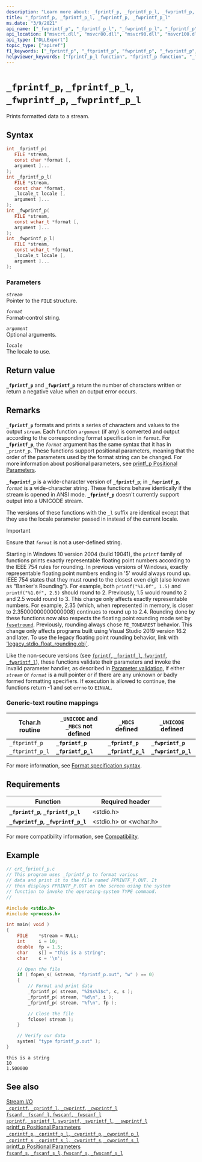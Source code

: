 ```yaml
---
description: "Learn more about: _fprintf_p, _fprintf_p_l, _fwprintf_p, _fwprintf_p_l"
title: "_fprintf_p, _fprintf_p_l, _fwprintf_p, _fwprintf_p_l"
ms.date: "3/9/2021"
api_name: ["_fwprintf_p", "_fprintf_p_l", "_fwprintf_p_l", "_fprintf_p"]
api_location: ["msvcrt.dll", "msvcr80.dll", "msvcr90.dll", "msvcr100.dll", "msvcr100_clr0400.dll", "msvcr110.dll", "msvcr110_clr0400.dll", "msvcr120.dll", "msvcr120_clr0400.dll", "ucrtbase.dll"]
api_type: ["DLLExport"]
topic_type: ["apiref"]
f1_keywords: ["_fprintf_p", "_ftprintf_p", "fwprintf_p", "_fwprintf_p", "fprintf_p", "ftprintf_p"]
helpviewer_keywords: ["fprintf_p_l function", "fprintf_p function", "_fprintf_p_l function", "_fprintf_p function", "_ftprintf_p_l function", "streams, printing formatted data to", "_fwprintf_p function", "fwprintf_p function", "_ftprintf_p function", "_fwprintf_p_l function", "ftprintf_p function", "printing [C++], formatted data to streams", "ftprintf_p_l function", "fwprintf_p_l function"]
---
```

# `_fprintf_p`, `_fprintf_p_l`, `_fwprintf_p`, `_fwprintf_p_l`

Prints formatted data to a stream.

## Syntax

```C
int _fprintf_p(
   FILE *stream,
   const char *format [,
   argument ]...
);
int _fprintf_p_l(
   FILE *stream,
   const char *format,
   _locale_t locale [,
   argument ]...
);
int _fwprintf_p(
   FILE *stream,
   const wchar_t *format [,
   argument ]...
);
int _fwprintf_p_l(
   FILE *stream,
   const wchar_t *format,
   _locale_t locale [,
   argument ]...
);
```

### Parameters

*`stream`*\
Pointer to the `FILE` structure.

*`format`*\
Format-control string.

*`argument`*\
Optional arguments.

*`locale`*\
The locale to use.

## Return value

**`_fprintf_p`** and **`_fwprintf_p`** return the number of characters written or return a negative value when an output error occurs.

## Remarks

**`_fprintf_p`** formats and prints a series of characters and values to the output *`stream`*. Each function *`argument`* (if any) is converted and output according to the corresponding format specification in *`format`*. For **`_fprintf_p`**, the *`format`* argument has the same syntax that it has in `_printf_p`. These functions support positional parameters, meaning that the order of the parameters used by the format string can be changed. For more information about positional parameters, see [printf_p Positional Parameters](../printf-p-positional-parameters.md).

**`_fwprintf_p`** is a wide-character version of **`_fprintf_p`**; in **`_fwprintf_p`**, *`format`* is a wide-character string. These functions behave identically if the stream is opened in ANSI mode. **`_fprintf_p`** doesn't currently support output into a UNICODE stream.

The versions of these functions with the `_l` suffix are identical except that they use the locale parameter passed in instead of the current locale.

> [!IMPORTANT]
> Ensure that *`format`* is not a user-defined string.
>
> Starting in Windows 10 version 2004 (build 19041), the `printf` family of functions prints exactly representable floating point numbers according to the IEEE 754 rules for rounding. In previous versions of Windows, exactly representable floating point numbers ending in '5' would always round up. IEEE 754 states that they must round to the closest even digit (also known as "Banker's Rounding"). For example, both `printf("%1.0f", 1.5)` and `printf("%1.0f", 2.5)` should round to 2. Previously, 1.5 would round to 2 and 2.5 would round to 3. This change only affects exactly representable numbers. For example, 2.35 (which, when represented in memory, is closer to 2.35000000000000008) continues to round up to 2.4. Rounding done by these functions now also respects the floating point rounding mode set by [`fesetround`](fegetround-fesetround2.md). Previously, rounding always chose `FE_TONEAREST` behavior. This change only affects programs built using Visual Studio 2019 version 16.2 and later. To use the legacy floating point rounding behavior, link with ['legacy_stdio_float_rounding.obj`](../link-options.md).

Like the non-secure versions (see [`fprintf`, `_fprintf_l`, `fwprintf`, `_fwprintf_l`](fprintf-fprintf-l-fwprintf-fwprintf-l.md)), these functions validate their parameters and invoke the invalid parameter handler, as described in [Parameter validation](../parameter-validation.md), if either *`stream`* or *`format`* is a null pointer or if there are any unknown or badly formed formatting specifiers. If execution is allowed to continue, the functions return -1 and set `errno` to `EINVAL`.

### Generic-text routine mappings

| Tchar.h routine | `_UNICODE` and `_MBCS` not defined | `_MBCS` defined | `_UNICODE` defined |
|---|---|---|---|
| `_ftprintf_p` | **`_fprintf_p`** | **`_fprintf_p`** | **`_fwprintf_p`** |
| `_ftprintf_p_l` | **`_fprintf_p_l`** | **`_fprintf_p_l`** | **`_fwprintf_p_l`** |

For more information, see [Format specification syntax](../format-specification-syntax-printf-and-wprintf-functions.md).

## Requirements

| Function | Required header |
|---|---|
| **`_fprintf_p`**, **`_fprintf_p_l`** | \<stdio.h> |
| **`_fwprintf_p`**, **`_fwprintf_p_l`** | \<stdio.h> or \<wchar.h> |

For more compatibility information, see [Compatibility](../compatibility.md).

## Example

```C
// crt_fprintf_p.c
// This program uses _fprintf_p to format various
// data and print it to the file named FPRINTF_P.OUT. It
// then displays FPRINTF_P.OUT on the screen using the system
// function to invoke the operating-system TYPE command.
//

#include <stdio.h>
#include <process.h>

int main( void )
{
    FILE    *stream = NULL;
    int     i = 10;
    double  fp = 1.5;
    char    s[] = "this is a string";
    char    c = '\n';

    // Open the file
    if ( fopen_s( &stream, "fprintf_p.out", "w" ) == 0)
    {
        // Format and print data
        _fprintf_p( stream, "%2$s%1$c", c, s );
        _fprintf_p( stream, "%d\n", i );
        _fprintf_p( stream, "%f\n", fp );

        // Close the file
        fclose( stream );
    }

    // Verify our data
    system( "type fprintf_p.out" );
}
```

```Output
this is a string
10
1.500000
```

## See also

[Stream I/O](../stream-i-o.md)\
[`_cprintf`, `_cprintf_l`, `_cwprintf`, `_cwprintf_l`](cprintf-cprintf-l-cwprintf-cwprintf-l.md)\
[`fscanf`, `_fscanf_l`, `fwscanf`, `_fwscanf_l`](fscanf-fscanf-l-fwscanf-fwscanf-l.md)\
[`sprintf`, `_sprintf_l`, `swprintf`, `_swprintf_l`, `__swprintf_l`](sprintf-sprintf-l-swprintf-swprintf-l-swprintf-l.md)\
[printf_p Positional Parameters](../printf-p-positional-parameters.md)\
[`_cprintf_p`, `_cprintf_p_l`, `_cwprintf_p`, `_cwprintf_p_l`](cprintf-p-cprintf-p-l-cwprintf-p-cwprintf-p-l.md)\
[`_cprintf_s`, `_cprintf_s_l`, `_cwprintf_s`, `_cwprintf_s_l`](cprintf-s-cprintf-s-l-cwprintf-s-cwprintf-s-l.md)\
[printf_p Positional Parameters](../printf-p-positional-parameters.md)\
[`fscanf_s`, `_fscanf_s_l`, `fwscanf_s`, `_fwscanf_s_l`](fscanf-s-fscanf-s-l-fwscanf-s-fwscanf-s-l.md)

